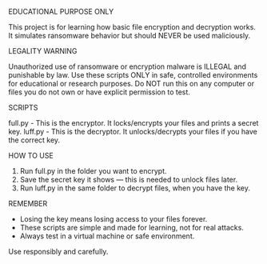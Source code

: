 EDUCATIONAL PURPOSE ONLY

This project is for learning how basic file encryption and decryption works.
It simulates ransomware behavior but should NEVER be used maliciously.

LEGALITY WARNING

Unauthorized use of ransomware or encryption malware is ILLEGAL and punishable by law.
Use these scripts ONLY in safe, controlled environments for educational or research purposes.
Do NOT run this on any computer or files you do not own or have explicit permission to test.

SCRIPTS

full.py   - This is the encryptor. It locks/encrypts your files and prints a secret key.
luff.py   - This is the decryptor. It unlocks/decrypts your files if you have the correct key.

HOW TO USE

1. Run full.py in the folder you want to encrypt.
2. Save the secret key it shows — this is needed to unlock files later.
3. Run luff.py in the same folder to decrypt files, when you have the key.

REMEMBER

- Losing the key means losing access to your files forever.
- These scripts are simple and made for learning, not for real attacks.
- Always test in a virtual machine or safe environment.

Use responsibly and carefully.
